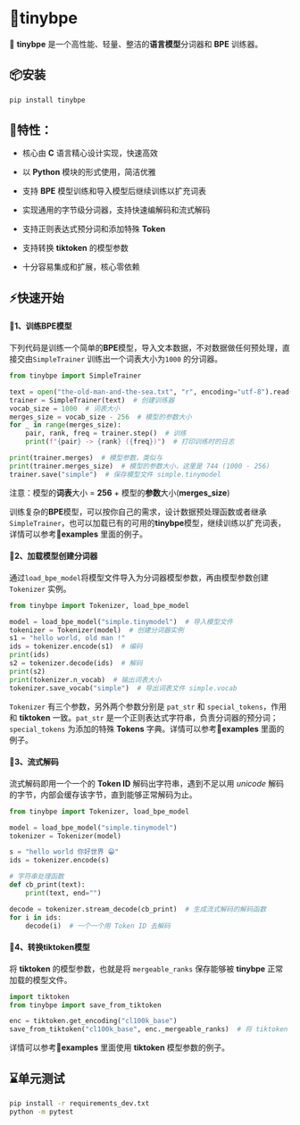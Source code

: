 # 🚀tinybpe

👋 **tinybpe** 是一个高性能、轻量、整洁的**语言模型**分词器和 **BPE** 训练器。



## 📦安装

```bash
pip install tinybpe
```



## 🌟特性：

- 核心由 **C** 语言精心设计实现，快速高效
- 以 **Python** 模块的形式使用，简洁优雅
- 支持 **BPE** 模型训练和导入模型后继续训练以扩充词表
- 实现通用的字节级分词器，支持快速编解码和流式解码
- 支持正则表达式预分词和添加特殊 **Token** 

- 支持转换 **tiktoken** 的模型参数
- 十分容易集成和扩展，核心零依赖



## ⚡️快速开始

#### 📍1、训练BPE模型

下列代码是训练一个简单的**BPE**模型，导入文本数据，不对数据做任何预处理，直接交由`SimpleTrainer` 训练出一个词表大小为`1000` 的分词器。

```python
from tinybpe import SimpleTrainer

text = open("the-old-man-and-the-sea.txt", "r", encoding="utf-8").read()  # 导入文本文件
trainer = SimpleTrainer(text)  # 创建训练器
vocab_size = 1000  # 词表大小
merges_size = vocab_size - 256  # 模型的参数大小
for _ in range(merges_size):
    pair, rank, freq = trainer.step()  # 训练
    print(f"{pair} -> {rank} ({freq})")  # 打印训练时的日志

print(trainer.merges)  # 模型参数，类似与
print(trainer.merges_size)  # 模型的参数大小，这里是 744 (1000 - 256)
trainer.save("simple")  # 保存模型文件 simple.tinymodel
```

注意：模型的**词表**大小 = **256** + 模型的**参数**大小(**merges_size**)

训练复杂的**BPE**模型，可以按你自己的需求，设计数据预处理函数或者继承`SimpleTrainer`，也可以加载已有的可用的**tinybpe**模型，继续训练以扩充词表，详情可以参考📂**examples** 里面的例子。



#### 📍2、加载模型创建分词器

通过`load_bpe_model`将模型文件导入为分词器模型参数，再由模型参数创建 `Tokenizer` 实例。

```python
from tinybpe import Tokenizer, load_bpe_model

model = load_bpe_model("simple.tinymodel")  # 导入模型文件
tokenizer = Tokenizer(model)  # 创建分词器实例
s1 = "hello world, old man !"
ids = tokenizer.encode(s1)  # 编码
print(ids)
s2 = tokenizer.decode(ids)  # 解码
print(s2)
print(tokenizer.n_vocab)  # 输出词表大小
tokenizer.save_vocab("simple")  # 导出词表文件 simple.vocab
```

`Tokenizer` 有三个参数，另外两个参数分别是 `pat_str` 和 `special_tokens`，作用和 **tiktoken** 一致。`pat_str` 是一个正则表达式字符串，负责分词器的预分词；`special_tokens` 为添加的特殊 **Tokens** 字典。详情可以参考📂**examples** 里面的例子。



#### 📍3、流式解码

流式解码即用一个一个的 **Token ID** 解码出字符串，遇到不足以用 *unicode* 解码的字节，内部会缓存该字节，直到能够正常解码为止。

```python
from tinybpe import Tokenizer, load_bpe_model

model = load_bpe_model("simple.tinymodel")
tokenizer = Tokenizer(model)

s = "hello world 你好世界 😁"
ids = tokenizer.encode(s)

# 字符串处理函数
def cb_print(text):
    print(text, end="")

decode = tokenizer.stream_decode(cb_print)  # 生成流式解码的解码函数
for i in ids:
    decode(i)  # 一个一个用 Token ID 去解码
```



#### 📍4、转换tiktoken模型

将 **tiktoken** 的模型参数，也就是将 `mergeable_ranks` 保存能够被 **tinybpe** 正常加载的模型文件。

```python
import tiktoken
from tinybpe import save_from_tiktoken

enc = tiktoken.get_encoding("cl100k_base")
save_from_tiktoken("cl100k_base", enc._mergeable_ranks)  # 将 tiktoken 参数保存为 tinybpe 的模型文件
```

详情可以参考📂**examples** 里面使用 **tiktoken** 模型参数的例子。



## ⌛单元测试

```bash
pip install -r requirements_dev.txt
python -m pytest
```

